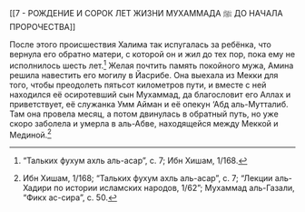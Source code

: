 [[7 - РОЖДЕНИЕ И СОРОК ЛЕТ ЖИЗНИ МУХАММАДА ﷺ ДО НАЧАЛА ПРОРОЧЕСТВА]]

После этого происшествия Халима так испугалась за ребёнка, что вернула его обратно матери, с которой он и жил до тех пор, пока ему не исполнилось шесть лет.[^1] Желая почтить память покойного мужа, Амина решила навестить его могилу в Йасрибе. Она выехала из Мекки для того, чтобы преодолеть пятьсот километров пути, и вместе с ней находился её осиротевший сын Мухаммад, да благословит его Аллах и приветствует, её служанка Умм Айман и её опекун ‘Абд аль-Мутталиб. Там она провела месяц, а потом двинулась в обратный путь, но уже скоро заболела и умерла в аль-Абве, находящейся между Меккой и Мединой.[^2]

[^1]: “Тальких фухум ахль аль-асар”, с. 7; Ибн Хишам, 1/168.

[^2]: Ибн Хишам, 1/168; “Тальких фухум ахль аль-асар”, с. 7; “Лекции аль-Хадири по истории исламских народов, 1/62”; Мухаммад аль-Газали, “Фикх ас-сира”, с. 50.

